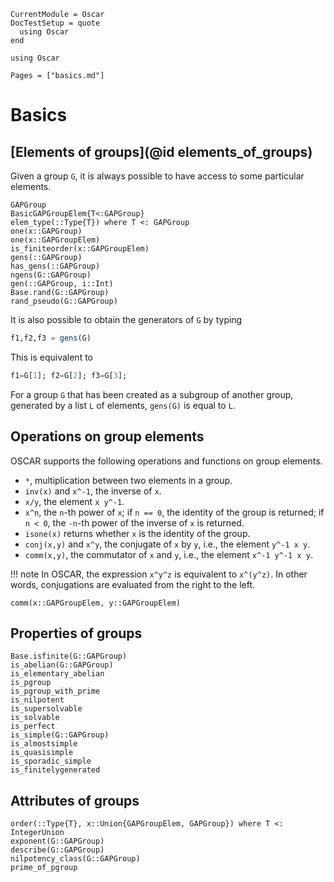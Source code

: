 ```@meta
CurrentModule = Oscar
DocTestSetup = quote
  using Oscar
end
```

```@setup oscar
using Oscar
```

```@contents
Pages = ["basics.md"]
```

# Basics

## [Elements of groups](@id elements_of_groups)

Given a group `G`, it is always possible to have access to some particular elements.

```@docs
GAPGroup
BasicGAPGroupElem{T<:GAPGroup}
elem_type(::Type{T}) where T <: GAPGroup
one(x::GAPGroup)
one(x::GAPGroupElem)
is_finiteorder(x::GAPGroupElem)
gens(::GAPGroup)
has_gens(::GAPGroup)
ngens(G::GAPGroup)
gen(::GAPGroup, i::Int)
Base.rand(G::GAPGroup)
rand_pseudo(G::GAPGroup)
```

It is also possible to obtain the generators of `G` by typing
```julia
f1,f2,f3 = gens(G)
```
This is equivalent to
```julia
f1=G[1]; f2=G[2]; f3=G[3];
```

For a group `G` that has been created as a subgroup of another group,
generated by a list `L` of elements, `gens(G)` is equal to `L`.

## Operations on group elements

OSCAR supports the following operations and functions on group elements.

* `*`, multiplication between two elements in a group.
* `inv(x)` and `x^-1`, the inverse of `x`.
* `x/y`, the element `x y^-1`.
* `x^n`, the `n`-th power of `x`;
  if `n == 0`, the identity of the group is returned;
  if `n < 0`, the `-n`-th power of the inverse of `x` is returned.
* `isone(x)` returns whether `x` is the identity of the group.
* `conj(x,y)` and `x^y`, the conjugate of `x` by `y`,
  i.e., the element `y^-1 x y`.
* `comm(x,y)`, the commutator of `x` and `y`,
  i.e., the element `x^-1 y^-1 x y`.

!!! note
    In OSCAR, the expression `x^y^z` is equivalent to `x^(y^z)`.
    In other words, conjugations are evaluated from the right to the left.

```@docs
comm(x::GAPGroupElem, y::GAPGroupElem)
```

## Properties of groups

```@docs
Base.isfinite(G::GAPGroup)
is_abelian(G::GAPGroup)
is_elementary_abelian
is_pgroup
is_pgroup_with_prime
is_nilpotent
is_supersolvable
is_solvable
is_perfect
is_simple(G::GAPGroup)
is_almostsimple
is_quasisimple
is_sporadic_simple
is_finitelygenerated
```


## Attributes of groups

```@docs
order(::Type{T}, x::Union{GAPGroupElem, GAPGroup}) where T <: IntegerUnion
exponent(G::GAPGroup)
describe(G::GAPGroup)
nilpotency_class(G::GAPGroup)
prime_of_pgroup
```
